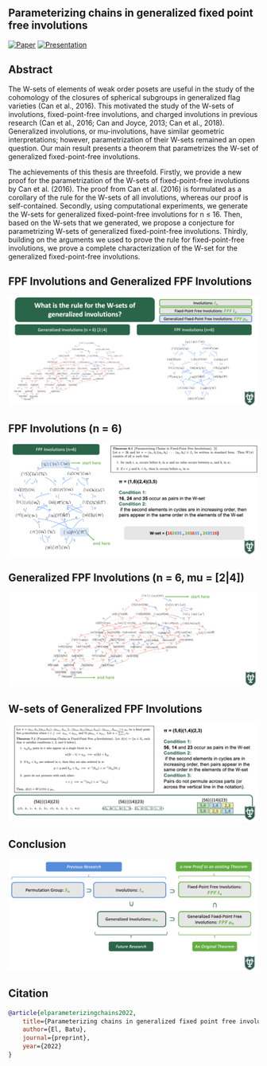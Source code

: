 ## Parameterizing chains in generalized fixed point free involutions

[![Paper](https://img.shields.io/badge/Paper-007ACC?style=for-the-badge&labelColor=007ACC)](https://library.search.tulane.edu/discovery/delivery/01TUL_INST:Tulane/12433822100006326)
[![Presentation](https://img.shields.io/badge/Drive_Folder-007ACC?style=for-the-badge&labelColor=007ACC)](https://github.com/batu-el/parameterizing-chains-in-generalized-involutions/blob/main/HT2-Presentation.pdf)

## Abstract
The W-sets of elements of weak order posets are useful in the study of the cohomology of the closures of spherical subgroups in generalized flag varieties (Can et al., 2016). This motivated the study of the  W-sets of involutions, fixed-point-free involutions, and charged involutions in previous research (Can et al., 2016; Can and Joyce, 2013; Can et al., 2018). Generalized involutions, or mu-involutions, have similar geometric interpretations; however, parametrization of their W-sets remained an open question. Our main result presents a theorem that parametrizes the W-set of generalized fixed-point-free involutions.

The achievements of this thesis are threefold. Firstly, we provide a new proof for the parametrization of the W-sets of fixed-point-free involutions by Can et al. (2016). The proof from Can et al. (2016) is formulated as a corollary of the rule for the W-sets of all involutions, whereas our proof is self-contained. Secondly, using computational experiments, we generate the W-sets for generalized fixed-point-free involutions for n ≤ 16. Then, based on the W-sets that we generated, we propose a conjecture for parametrizing W-sets of generalized fixed-point-free involutions. Thirdly, building on the arguments we used to prove the rule for fixed-point-free involutions, we prove a complete characterization of the W-set for the generalized fixed-point-free involutions. 

## FPF Involutions and Generalized FPF Involutions
![Alt text](assets/fpf-and-generalized-fpf.png)

## FPF Involutions (n = 6)
![Alt text](assets/fpf-involutions.png)

## Generalized FPF Involutions (n = 6, mu = [2|4])
![Alt text](assets/generalized-fpf.png)

## W-sets of Generalized FPF Involutions
![Alt text](assets/theorem.png)

## Conclusion
![Alt text](assets/conclusion.png)

## Citation
```bibtex
@article{elparameterizingchains2022,
    title={Parameterizing chains in generalized fixed point free involutions},
    author={El, Batu},
    journal={preprint},
    year={2022}
}